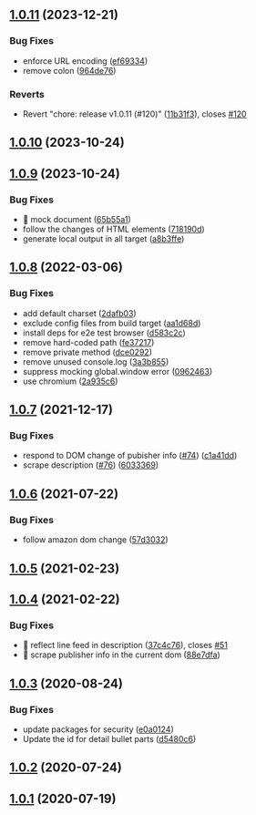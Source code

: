 ## [1.0.11](https://github.com/akihisa1210/amazon-bibliographic-information-to-scrapbox/compare/v1.0.10...v1.0.11) (2023-12-21)


### Bug Fixes

* enforce URL encoding ([ef69334](https://github.com/akihisa1210/amazon-bibliographic-information-to-scrapbox/commit/ef69334d50434c34382bc8ad4e5b955ff0943e9a))
* remove colon ([964de76](https://github.com/akihisa1210/amazon-bibliographic-information-to-scrapbox/commit/964de76ebb9727130b361b6d5e4d19696a63e2cf))


### Reverts

* Revert "chore: release v1.0.11 (#120)" ([11b31f3](https://github.com/akihisa1210/amazon-bibliographic-information-to-scrapbox/commit/11b31f3de4d34067d092fa840911225a2f33d3de)), closes [#120](https://github.com/akihisa1210/amazon-bibliographic-information-to-scrapbox/issues/120)



## [1.0.10](https://github.com/akihisa1210/amazon-bibliographic-information-to-scrapbox/compare/v1.0.9...v1.0.10) (2023-10-24)



## [1.0.9](https://github.com/akihisa1210/amazon-bibliographic-information-to-scrapbox/compare/v1.0.8...v1.0.9) (2023-10-24)


### Bug Fixes

* 🐛 mock document ([65b55a1](https://github.com/akihisa1210/amazon-bibliographic-information-to-scrapbox/commit/65b55a1e68a88309a36aeaa9c512c6bfcb6b857c))
* follow the changes of HTML elements ([718190d](https://github.com/akihisa1210/amazon-bibliographic-information-to-scrapbox/commit/718190d984bee7f9923a4828c7d31654a4845705))
* generate local output in all target ([a8b3ffe](https://github.com/akihisa1210/amazon-bibliographic-information-to-scrapbox/commit/a8b3ffed437779fab9876c53f647b35e2d80da0b))



## [1.0.8](https://github.com/akihisa1210/amazon-bibliographic-information-to-scrapbox/compare/v1.0.7...v1.0.8) (2022-03-06)


### Bug Fixes

* add default charset ([2dafb03](https://github.com/akihisa1210/amazon-bibliographic-information-to-scrapbox/commit/2dafb03749caa647869a04ea32ed734275dc6cf7))
* exclude config files from build target ([aa1d68d](https://github.com/akihisa1210/amazon-bibliographic-information-to-scrapbox/commit/aa1d68db44736d1a314965632f13a1a75a6731cf))
* install deps for e2e test browser ([d583c2c](https://github.com/akihisa1210/amazon-bibliographic-information-to-scrapbox/commit/d583c2c7a300e4077f95438fdf2c82d9da2e2547))
* remove hard-coded path ([fe37217](https://github.com/akihisa1210/amazon-bibliographic-information-to-scrapbox/commit/fe37217d8ec6143df7b19a1125411e8dde7195f9))
* remove private method ([dce0292](https://github.com/akihisa1210/amazon-bibliographic-information-to-scrapbox/commit/dce0292e91f2ad712b81a1868607e228a78a7836))
* remove unused console.log ([3a3b855](https://github.com/akihisa1210/amazon-bibliographic-information-to-scrapbox/commit/3a3b855519c13f51b206a2bd2bd768312be52e3a))
* suppress mocking global.window error ([0962463](https://github.com/akihisa1210/amazon-bibliographic-information-to-scrapbox/commit/0962463407db8dcf6d993723c891f22a666b412a))
* use chromium ([2a935c6](https://github.com/akihisa1210/amazon-bibliographic-information-to-scrapbox/commit/2a935c68bb95ca1f0fa697b5429d20d5d17d9a65))



## [1.0.7](https://github.com/akihisa1210/amazon-bibliographic-information-to-scrapbox/compare/v1.0.6...v1.0.7) (2021-12-17)


### Bug Fixes

* respond to DOM change of pubisher info ([#74](https://github.com/akihisa1210/amazon-bibliographic-information-to-scrapbox/issues/74)) ([c1a41dd](https://github.com/akihisa1210/amazon-bibliographic-information-to-scrapbox/commit/c1a41dde5c9f6502918c3b11171db44f465c0101))
* scrape description ([#76](https://github.com/akihisa1210/amazon-bibliographic-information-to-scrapbox/issues/76)) ([6033369](https://github.com/akihisa1210/amazon-bibliographic-information-to-scrapbox/commit/6033369a7048dd991543532e521e88b00275cd27))



## [1.0.6](https://github.com/akihisa1210/amazon-bibliographic-information-to-scrapbox/compare/v1.0.5...v1.0.6) (2021-07-22)


### Bug Fixes

* follow amazon dom change ([57d3032](https://github.com/akihisa1210/amazon-bibliographic-information-to-scrapbox/commit/57d3032edb3a82f6ce84280d9af9b4062fc58c31))



## [1.0.5](https://github.com/akihisa1210/amazon-bibliographic-information-to-scrapbox/compare/v1.0.4...v1.0.5) (2021-02-23)



## [1.0.4](https://github.com/akihisa1210/amazon-bibliographic-information-to-scrapbox/compare/v1.0.3...v1.0.4) (2021-02-22)


### Bug Fixes

* 🐛 reflect line feed in description ([37c4c76](https://github.com/akihisa1210/amazon-bibliographic-information-to-scrapbox/commit/37c4c76cddfa5eefe057b38fcf707bbdc43fc8d9)), closes [#51](https://github.com/akihisa1210/amazon-bibliographic-information-to-scrapbox/issues/51)
* 🐛 scrape publisher info in the current dom ([88e7dfa](https://github.com/akihisa1210/amazon-bibliographic-information-to-scrapbox/commit/88e7dfae42d12cdf74ae63033b66e32579c36dc4))



## [1.0.3](https://github.com/akihisa1210/amazon-bibliographic-information-to-scrapbox/compare/v1.0.2...v1.0.3) (2020-08-24)


### Bug Fixes

* update packages for security ([e0a0124](https://github.com/akihisa1210/amazon-bibliographic-information-to-scrapbox/commit/e0a0124be91d44d97d56cfce03701cfefca9d3ca))
* Update the id for detail bullet parts ([d5480c6](https://github.com/akihisa1210/amazon-bibliographic-information-to-scrapbox/commit/d5480c6c91660d09cff0b52509bf2d1dd133d374))



## [1.0.2](https://github.com/akihisa1210/amazon-bibliographic-information-to-scrapbox/compare/v1.0.1...v1.0.2) (2020-07-24)



## [1.0.1](https://github.com/akihisa1210/amazon-bibliographic-information-to-scrapbox/compare/v0.0.1...v1.0.1) (2020-07-19)



